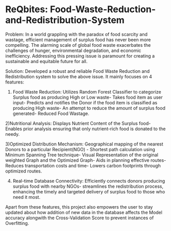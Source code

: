 # ReQbites: Food-Waste-Reduction-and-Redistribution-System

Problem: 
In a world grappling with the paradox of food scarcity and wastage, efficient management of surplus food has never been more compelling. The alarming scale of global food waste exacerbates the challenges of hunger, environmental degradation, and economic inefficiency. Addressing this pressing issue is paramount for creating a sustainable and equitable future for all.

Solution: Developed a robust and reliable Food Waste Reduction and Redistribution system to solve the above issue. It mainly focuses on 4 features: 
1) Food Waste Reduction: Utilizes Random Forest Classifier to categorize Surplus food as producing High or Low waste- Takes food item as user input- Predicts and notifies the Donor if the food item is classified as producing High waste- An attempt to reduce the amount of surplus food generated- Reduced Food Wastage.
   
2)Nutritional Analysis: Displays Nutrient Content of the Surplus food- Enables prior analysis ensuring that only nutrient-rich food is donated to the needy. 

3)Optimized Distribution Mechanism: Geographical mapping of the nearest Donors to a particular Recipient(NGO) - Shortest path calculation using Minimum Spanning Tree technique- Visual Representation of the original weighted Graph and the Optimized Graph- Aids in planning effective routes-Reduces transportation costs and time- Lowers carbon footprints through optimized routes.

4) Real-time Database Connectivity: Efficiently connects donors producing surplus food with nearby NGOs- streamlines the redistribution process, enhancing the timely and targeted delivery of surplus food to those who need it most.
   
Apart from these features, this project also empowers the user to stay updated about how addition of new data in the database affects the Model accuracy alongwith the Cross-Validation Score to prevent instances of Overfitting.
